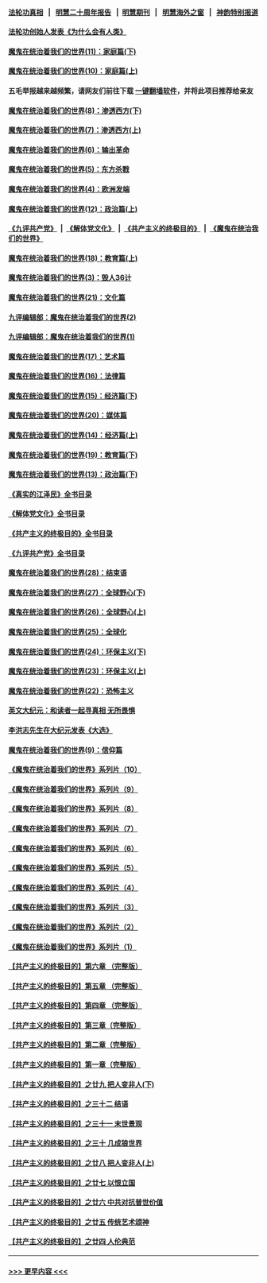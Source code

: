 #### [法轮功真相](https://github.com/gfw-breaker/truth/blob/master/README.md?t=0) &nbsp;&nbsp;|&nbsp;&nbsp; [明慧二十周年报告](https://github.com/gfw-breaker/mh-reports/blob/master/README.md?t=0) &nbsp;&nbsp;|&nbsp;&nbsp;[明慧期刊](https://github.com/gfw-breaker/mh-qikan) &nbsp;&nbsp;|&nbsp;&nbsp; [明慧海外之窗](https://github.com/gfw-breaker/mh-news/blob/master/README.md?t=0) &nbsp;&nbsp;|&nbsp;&nbsp; [神韵特别报道](https://github.com/gfw-breaker/mh-news/blob/master/shenyun.md?t=0)
#### [法轮功创始人发表《为什么会有人类》](../pages/nsc422/n13912117.md?t=02010343) 
#### [魔鬼在统治着我们的世界(11)：家庭篇(下)](../pages/nsc422/n10440961.md?t=02010343) 
#### [魔鬼在统治着我们的世界(10)：家庭篇(上)](../pages/nsc422/n10435448.md?t=02010343) 
#### 五毛举报越来越频繁，请网友们前往下载 [一键翻墙软件](https://github.com/gfw-breaker/ssr-accounts)，并将此项目推荐给亲友
#### [魔鬼在统治着我们的世界(8)：渗透西方(下)](../pages/nsc422/n10429603.md?t=02010343) 
#### [魔鬼在统治着我们的世界(7)：渗透西方(上)](../pages/nsc422/n10426013.md?t=02010343) 
#### [魔鬼在统治着我们的世界(6)：输出革命](../pages/nsc422/n10421536.md?t=02010343) 
#### [魔鬼在统治着我们的世界(5)：东方杀戮](../pages/nsc422/n10417707.md?t=02010343) 
#### [魔鬼在统治着我们的世界(4)：欧洲发端](../pages/nsc422/n10414890.md?t=02010343) 
#### [魔鬼在统治着我们的世界(12)：政治篇(上)](../pages/nsc422/n10444576.md?t=02010343) 
#### [《九评共产党》](https://github.com/begood0513/9ping.md/blob/master/README.md) &nbsp;|&nbsp; [《解体党文化》](../../../../jtdwh.md/blob/master/README.md)  &nbsp;|&nbsp; [《共产主义的终极目的》](../../../../gczydzjmd.md/blob/master/README.md) &nbsp;|&nbsp; [《魔鬼在统治我们的世界》](../../../../mgztzwmdsj.md/blob/master/README.md) 
#### [魔鬼在统治着我们的世界(18)：教育篇(上)](../pages/nsc422/n10526970.md?t=02010343) 
#### [魔鬼在统治着我们的世界(3)：毁人36计](../pages/nsc422/n10411583.md?t=02010343) 
#### [魔鬼在统治着我们的世界(21)：文化篇](../pages/nsc422/n10597706.md?t=02010343) 
#### [九评编辑部：魔鬼在统治着我们的世界(2)](../pages/nsc422/n10410036.md?t=02010343) 
#### [九评编辑部：魔鬼在统治着我们的世界(1)](../pages/nsc422/n10406825.md?t=02010343) 
#### [魔鬼在统治着我们的世界(17)：艺术篇](../pages/nsc422/n10499093.md?t=02010343) 
#### [魔鬼在统治着我们的世界(16)：法律篇](../pages/nsc422/n10485969.md?t=02010343) 
#### [魔鬼在统治着我们的世界(15)：经济篇(下)](../pages/nsc422/n10469975.md?t=02010343) 
#### [魔鬼在统治着我们的世界(20)：媒体篇](../pages/nsc422/n10586579.md?t=02010343) 
#### [魔鬼在统治着我们的世界(14)：经济篇(上)](../pages/nsc422/n10457370.md?t=02010343) 
#### [魔鬼在统治着我们的世界(19)：教育篇(下)](../pages/nsc422/n10564808.md?t=02010343) 
#### [魔鬼在统治着我们的世界(13)：政治篇(下)](../pages/nsc422/n10448270.md?t=02010343) 
#### [《真实的江泽民》全书目录](../pages/nsc422/n13721399.md?t=02010343) 
#### [《解体党文化》全书目录](../pages/nsc422/n13721157.md?t=02010343) 
#### [《共产主义的终极目的》全书目录](../pages/nsc422/n13721048.md?t=02010343) 
#### [《九评共产党》全书目录](../pages/nsc422/n13708085.md?t=02010343) 
#### [魔鬼在统治着我们的世界(28)：结束语](../pages/nsc422/n10936246.md?t=02010343) 
#### [魔鬼在统治着我们的世界(27)：全球野心(下)](../pages/nsc422/n10928319.md?t=02010343) 
#### [魔鬼在统治着我们的世界(26)：全球野心(上)](../pages/nsc422/n10900318.md?t=02010343) 
#### [魔鬼在统治着我们的世界(25)：全球化](../pages/nsc422/n10788205.md?t=02010343) 
#### [魔鬼在统治着我们的世界(24)：环保主义(下)](../pages/nsc422/n10695307.md?t=02010343) 
#### [魔鬼在统治着我们的世界(23)：环保主义(上)](../pages/nsc422/n10688613.md?t=02010343) 
#### [魔鬼在统治着我们的世界(22)：恐怖主义](../pages/nsc422/n10614727.md?t=02010343) 
#### [英文大纪元：和读者一起寻真相 无所畏惧](../pages/nsc422/n12542027.md?t=02010343) 
#### [李洪志先生在大纪元发表《大选》](../pages/nsc422/n12534746.md?t=02010343) 
#### [魔鬼在统治着我们的世界(9)：信仰篇](../pages/nsc422/n10432159.md?t=02010343) 
#### [《魔鬼在统治着我们的世界》系列片（10）](../pages/nsc422/n12292670.md?t=02010343) 
#### [《魔鬼在统治着我们的世界》系列片（9）](../pages/nsc422/n12290859.md?t=02010343) 
#### [《魔鬼在统治着我们的世界》系列片（8）](../pages/nsc422/n12287445.md?t=02010343) 
#### [《魔鬼在统治着我们的世界》系列片（7）](../pages/nsc422/n12283425.md?t=02010343) 
#### [《魔鬼在统治着我们的世界》系列片（6）](../pages/nsc422/n12282314.md?t=02010343) 
#### [《魔鬼在统治着我们的世界》系列片（5）](../pages/nsc422/n12281419.md?t=02010343) 
#### [《魔鬼在统治着我们的世界》系列片（4）](../pages/nsc422/n12274024.md?t=02010343) 
#### [《魔鬼在统治着我们的世界》系列片（3）](../pages/nsc422/n12271322.md?t=02010343) 
#### [《魔鬼在统治着我们的世界》系列片（2）](../pages/nsc422/n12269049.md?t=02010343) 
#### [《魔鬼在统治着我们的世界》系列片（1）](../pages/nsc422/n12267575.md?t=02010343) 
#### [【共产主义的终极目的】第六章 （完整版）](../pages/nsc422/n11428913.md?t=02010343) 
#### [【共产主义的终极目的】第五章 （完整版）](../pages/nsc422/n11428912.md?t=02010343) 
#### [【共产主义的终极目的】第四章 （完整版）](../pages/nsc422/n11428907.md?t=02010343) 
#### [【共产主义的终极目的】第三章（完整版）](../pages/nsc422/n11428848.md?t=02010343) 
#### [【共产主义的终极目的】第二章（完整版）](../pages/nsc422/n11428831.md?t=02010343) 
#### [【共产主义的终极目的】第一章（完整版）](../pages/nsc422/n11417651.md?t=02010343) 
#### [【共产主义的终极目的】之廿九 把人变非人(下)](../pages/nsc422/n11344140.md?t=02010343) 
#### [【共产主义的终极目的】之三十二 结语](../pages/nsc422/n11360535.md?t=02010343) 
#### [【共产主义的终极目的】之三十一 末世景观](../pages/nsc422/n11351129.md?t=02010343) 
#### [【共产主义的终极目的】之三十 几成狼世界](../pages/nsc422/n11348280.md?t=02010343) 
#### [【共产主义的终极目的】之廿八 把人变非人(上)](../pages/nsc422/n11340492.md?t=02010343) 
#### [【共产主义的终极目的】之廿七 以恨立国](../pages/nsc422/n11336944.md?t=02010343) 
#### [【共产主义的终极目的】之廿六 中共对抗普世价值](../pages/nsc422/n11324785.md?t=02010343) 
#### [【共产主义的终极目的】之廿五 传统艺术颂神](../pages/nsc422/n11296396.md?t=02010343) 
#### [【共产主义的终极目的】之廿四 人伦典范](../pages/nsc422/n11296397.md?t=02010343) 

----
#### [ >>> 更早内容 <<< ](../indexes/nsc422-earlier.md)
